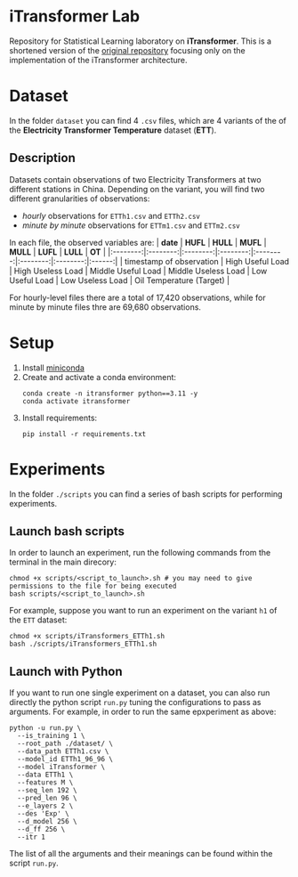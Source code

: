 # iTransformer Lab
Repository for Statistical Learning laboratory on **iTransformer**. This is a shortened version of the [original repository](https://github.com/thuml/iTransformer) focusing only on the implementation of the iTransformer architecture.

# Dataset
In the folder `dataset` you can find 4 `.csv` files, which are 4 variants of the of the **Electricity Transformer Temperature** dataset (**ETT**).

## Description
Datasets contain observations of two Electricity Transformers at two different stations in China. Depending on the variant, you will find two different granularities of observations:
* _hourly_ observations for `ETTh1.csv` and `ETTh2.csv`
* _minute by minute_ observations for `ETTm1.csv` and `ETTm2.csv`

In each file, the observed variables are:
| **date** | **HUFL** | **HULL** | **MUFL** | **MULL** | **LUFL** | **LULL** | **OT** |
|:--------:|:--------:|:--------:|:--------:|:--------:|:--------:|:--------:|:------:|
| timestamp of observation | High Useful Load | High Useless Load | Middle Useful Load | Middle Useless Load | Low Useful Load | Low Useless Load | Oil Temperature (Target) |

For hourly-level files there are a total of 17,420 observations, while for minute by minute files thre are 69,680 observations.

# Setup
1. Install [miniconda](https://www.anaconda.com/docs/getting-started/miniconda/install#quickstart-install-instructions)
2. Create and activate a conda environment:
   ```console
   conda create -n itransformer python==3.11 -y
   conda activate itransformer
   ```
3. Install requirements:
   ```console
   pip install -r requirements.txt
   ```

# Experiments
In the folder `./scripts` you can find a series of bash scripts for performing experiments. 

## Launch bash scripts
In order to launch an experiment, run the following commands from the terminal in the main direcory:
```console
chmod +x scripts/<script_to_launch>.sh # you may need to give permissions to the file for being executed
bash scripts/<script_to_launch>.sh
```

For example, suppose you want to run an experiment on the variant `h1` of the `ETT` dataset:
```console
chmod +x scripts/iTransformers_ETTh1.sh
bash ./scripts/iTransformers_ETTh1.sh
```

## Launch with Python
If you want to run one single experiment on a dataset, you can also run directly the python script `run.py` tuning the configurations to pass as arguments. For example, in order to run the same epxperiment as above:
```console
python -u run.py \
  --is_training 1 \
  --root_path ./dataset/ \
  --data_path ETTh1.csv \
  --model_id ETTh1_96_96 \
  --model iTransformer \
  --data ETTh1 \
  --features M \
  --seq_len 192 \
  --pred_len 96 \
  --e_layers 2 \
  --des 'Exp' \
  --d_model 256 \
  --d_ff 256 \
  --itr 1
```

The list of all the arguments and their meanings can be found within the script `run.py`.